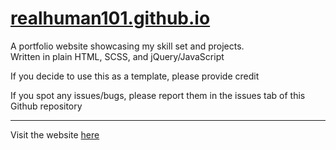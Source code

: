 # [realhuman101.github.io](https://realhuman101.github.io)
A portfolio website showcasing my skill set and projects.  
Written in plain HTML, SCSS, and jQuery/JavaScript  

If you decide to use this as a template, please provide credit  
  
If you spot any issues/bugs, please report them in the issues tab of this Github repository  
***
Visit the website [here](https://realhuman101.github.io)
